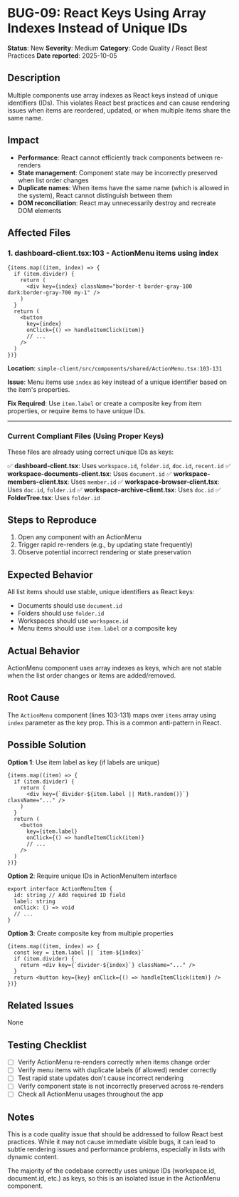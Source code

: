 # BUG-09: React Keys Using Array Indexes Instead of Unique IDs

**Status**: New
**Severity**: Medium
**Category**: Code Quality / React Best Practices
**Date reported**: 2025-10-05

## Description

Multiple components use array indexes as React keys instead of unique identifiers (IDs). This violates React best practices and can cause rendering issues when items are reordered, updated, or when multiple items share the same name.

## Impact

- **Performance**: React cannot efficiently track components between re-renders
- **State management**: Component state may be incorrectly preserved when list order changes
- **Duplicate names**: When items have the same name (which is allowed in the system), React cannot distinguish between them
- **DOM reconciliation**: React may unnecessarily destroy and recreate DOM elements

## Affected Files

### 1. **dashboard-client.tsx:103** - ActionMenu items using index
```tsx
{items.map((item, index) => {
  if (item.divider) {
    return (
      <div key={index} className="border-t border-gray-100 dark:border-gray-700 my-1" />
    )
  }
  return (
    <button
      key={index}
      onClick={() => handleItemClick(item)}
      // ...
    />
  )
})}
```

**Location**: `simple-client/src/components/shared/ActionMenu.tsx:103-131`

**Issue**: Menu items use `index` as key instead of a unique identifier based on the item's properties.

**Fix Required**: Use `item.label` or create a composite key from item properties, or require items to have unique IDs.

---

### Current Compliant Files (Using Proper Keys)

These files are already using correct unique IDs as keys:

✅ **dashboard-client.tsx**: Uses `workspace.id`, `folder.id`, `doc.id`, `recent.id`
✅ **workspace-documents-client.tsx**: Uses `document.id`
✅ **workspace-members-client.tsx**: Uses `member.id`
✅ **workspace-browser-client.tsx**: Uses `doc.id`, `folder.id`
✅ **workspace-archive-client.tsx**: Uses `doc.id`
✅ **FolderTree.tsx**: Uses `folder.id`

## Steps to Reproduce

1. Open any component with an ActionMenu
2. Trigger rapid re-renders (e.g., by updating state frequently)
3. Observe potential incorrect rendering or state preservation

## Expected Behavior

All list items should use stable, unique identifiers as React keys:
- Documents should use `document.id`
- Folders should use `folder.id`
- Workspaces should use `workspace.id`
- Menu items should use `item.label` or a composite key

## Actual Behavior

ActionMenu component uses array indexes as keys, which are not stable when the list order changes or items are added/removed.

## Root Cause

The `ActionMenu` component (lines 103-131) maps over `items` array using `index` parameter as the key prop. This is a common anti-pattern in React.

## Possible Solution

**Option 1**: Use item label as key (if labels are unique)
```tsx
{items.map((item) => {
  if (item.divider) {
    return (
      <div key={`divider-${item.label || Math.random()}`} className="..." />
    )
  }
  return (
    <button
      key={item.label}
      onClick={() => handleItemClick(item)}
      // ...
    />
  )
})}
```

**Option 2**: Require unique IDs in ActionMenuItem interface
```tsx
export interface ActionMenuItem {
  id: string // Add required ID field
  label: string
  onClick: () => void
  // ...
}
```

**Option 3**: Create composite key from multiple properties
```tsx
{items.map((item, index) => {
  const key = item.label || `item-${index}`
  if (item.divider) {
    return <div key={`divider-${index}`} className="..." />
  }
  return <button key={key} onClick={() => handleItemClick(item)} />
})}
```

## Related Issues

None

## Testing Checklist

- [ ] Verify ActionMenu re-renders correctly when items change order
- [ ] Verify menu items with duplicate labels (if allowed) render correctly
- [ ] Test rapid state updates don't cause incorrect rendering
- [ ] Verify component state is not incorrectly preserved across re-renders
- [ ] Check all ActionMenu usages throughout the app

## Notes

This is a code quality issue that should be addressed to follow React best practices. While it may not cause immediate visible bugs, it can lead to subtle rendering issues and performance problems, especially in lists with dynamic content.

The majority of the codebase correctly uses unique IDs (workspace.id, document.id, etc.) as keys, so this is an isolated issue in the ActionMenu component.
